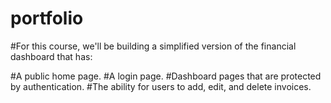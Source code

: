 # portfolio
#For this course, we'll be building a simplified version of the financial dashboard that has:

#A public home page.
#A login page.
#Dashboard pages that are protected by authentication.
#The ability for users to add, edit, and delete invoices.